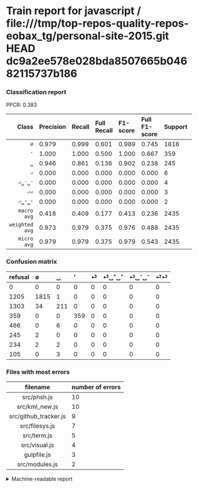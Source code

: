 # Train report for javascript / file:///tmp/top-repos-quality-repos-eobax_tg/personal-site-2015.git HEAD dc9a2ee578e028bda8507665b04682115737b186

### Classification report

PPCR: 0.383

| Class | Precision | Recall | Full Recall | F1-score | Full F1-score | Support | Full Support | PPCR |
|------:|:----------|:-------|:------------|:---------|:---------|:--------|:-------------|:-----|
| `∅` | 0.979| 0.999| 0.601| 0.989| 0.745| 1816| 3021| 0.601 |
| `'` | 1.000| 1.000| 0.500| 1.000| 0.667| 359| 718| 0.500 |
| `␣` | 0.946| 0.861| 0.136| 0.902| 0.238| 245| 1548| 0.158 |
| `⏎` | 0.000| 0.000| 0.000| 0.000| 0.000| 6| 472| 0.013 |
| `⏎␣⁻␣⁻` | 0.000| 0.000| 0.000| 0.000| 0.000| 4| 238| 0.017 |
| `⏎⏎` | 0.000| 0.000| 0.000| 0.000| 0.000| 3| 108| 0.028 |
| `⏎␣⁺␣⁺` | 0.000| 0.000| 0.000| 0.000| 0.000| 2| 247| 0.008 |
| `macro avg` | 0.418| 0.409| 0.177| 0.413| 0.236| 2435| 6352| 0.383 |
| `weighted avg` | 0.973| 0.979| 0.375| 0.976| 0.488| 2435| 6352| 0.383 |
| `micro avg` | 0.979| 0.979| 0.375| 0.979| 0.543| 2435| 6352| 0.383 |

### Confusion matrix

|refusal|  ∅| ␣| '| ⏎| ⏎␣⁺␣⁺| ⏎␣⁻␣⁻| ⏎⏎| 
|:---|:---|:---|:---|:---|:---|:---|:---|
|0 |0 |0 |0 |0 |0 |0 |0 |
|1205 |1815 |1 |0 |0 |0 |0 |0 |
|1303 |34 |211 |0 |0 |0 |0 |0 |
|359 |0 |0 |359 |0 |0 |0 |0 |
|466 |0 |6 |0 |0 |0 |0 |0 |
|245 |2 |0 |0 |0 |0 |0 |0 |
|234 |2 |2 |0 |0 |0 |0 |0 |
|105 |0 |3 |0 |0 |0 |0 |0 |

### Files with most errors

| filename | number of errors|
|:----:|:-----|
| src/phsh.js | 10 |
| src/kml_new.js | 10 |
| src/github_tracker.js | 9 |
| src/filesys.js | 7 |
| src/term.js | 5 |
| src/visual.js | 4 |
| gulpfile.js | 3 |
| src/modules.js | 2 |

<details>
    <summary>Machine-readable report</summary>
```json
{
  "cl_report": {"\u0027": {"f1-score": 1.0, "precision": 1.0, "recall": 1.0, "support": 359}, "macro avg": {"f1-score": 0.4130114003376473, "precision": 0.41795443647488206, "recall": 0.4086676898575667, "support": 2435}, "micro avg": {"f1-score": 0.9794661190965093, "precision": 0.9794661190965093, "recall": 0.9794661190965093, "support": 2435}, "weighted avg": {"f1-score": 0.976022772487352, "precision": 0.9731313811337285, "recall": 0.9794661190965093, "support": 2435}, "\u2205": {"f1-score": 0.9893704006541293, "precision": 0.9794927145169995, "recall": 0.9994493392070485, "support": 1816}, "\u23ce": {"f1-score": 0.0, "precision": 0.0, "recall": 0.0, "support": 6}, "\u23ce\u23ce": {"f1-score": 0.0, "precision": 0.0, "recall": 0.0, "support": 3}, "\u23ce\u2423\u207a\u2423\u207a": {"f1-score": 0.0, "precision": 0.0, "recall": 0.0, "support": 2}, "\u23ce\u2423\u207b\u2423\u207b": {"f1-score": 0.0, "precision": 0.0, "recall": 0.0, "support": 4}, "\u2423": {"f1-score": 0.9017094017094017, "precision": 0.9461883408071748, "recall": 0.8612244897959184, "support": 245}},
  "cl_report_full": {"\u0027": {"f1-score": 0.6666666666666666, "precision": 1.0, "recall": 0.5, "support": 718}, "macro avg": {"f1-score": 0.23567403998745864, "precision": 0.41795443647488206, "recall": 0.17672847835546154, "support": 6352}, "micro avg": {"f1-score": 0.5428473881870945, "precision": 0.9794661190965093, "recall": 0.37547229219143574, "support": 6352}, "weighted avg": {"f1-score": 0.48763760391570105, "precision": 0.8094689927779223, "recall": 0.37547229219143574, "support": 6352}, "\u2205": {"f1-score": 0.7447681575707839, "precision": 0.9794927145169995, "recall": 0.6007944389275075, "support": 3021}, "\u23ce": {"f1-score": 0.0, "precision": 0.0, "recall": 0.0, "support": 472}, "\u23ce\u23ce": {"f1-score": 0.0, "precision": 0.0, "recall": 0.0, "support": 108}, "\u23ce\u2423\u207a\u2423\u207a": {"f1-score": 0.0, "precision": 0.0, "recall": 0.0, "support": 247}, "\u23ce\u2423\u207b\u2423\u207b": {"f1-score": 0.0, "precision": 0.0, "recall": 0.0, "support": 238}, "\u2423": {"f1-score": 0.23828345567476006, "precision": 0.9461883408071748, "recall": 0.13630490956072353, "support": 1548}},
  "ppcr": 0.38334382871536526
}
```
</details>
